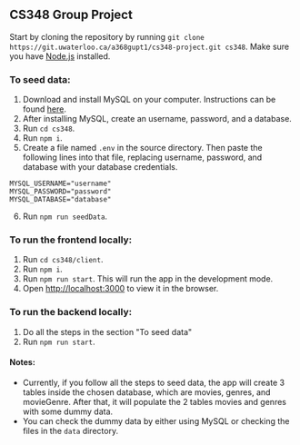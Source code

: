 ## CS348 Group Project
Start by cloning the repository by running `git clone https://git.uwaterloo.ca/a368gupt1/cs348-project.git cs348`. Make sure you have [Node.js](https://nodejs.org/en/download/) installed.

### To seed data:
1. Download and install MySQL on your computer. Instructions can be found [here](https://dev.mysql.com/doc/refman/8.0/en/installing.html).
2. After installing MySQL, create an username, password, and a database.
3. Run `cd cs348`.
4. Run `npm i`.
5. Create a file named `.env` in the source directory. Then paste the following lines into that file, replacing username, password, and database with your database credentials.
```
MYSQL_USERNAME="username"
MYSQL_PASSWORD="password"
MYSQL_DATABASE="database"
```
6. Run `npm run seedData`.

### To run the frontend locally:
1. Run `cd cs348/client`.
2. Run `npm i`.
3. Run `npm run start`. This will run the app in the development mode.
4. Open [http://localhost:3000](http://localhost:3000) to view it in the browser.

### To run the backend locally:
1. Do all the steps in the section "To seed data"
2. Run `npm run start`.

#### Notes:
- Currently, if you follow all the steps to seed data, the app will create 3 tables inside the chosen database, which are movies, genres, and movieGenre. After that, it will populate the 2 tables movies and genres with some dummy data.
- You can check the dummy data by either using MySQL or checking the files in the `data` directory.
